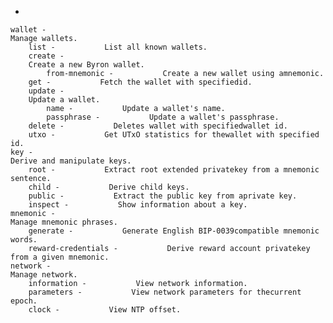  -           

    wallet -           
    Manage wallets.
        list -           List all known wallets.
        create -           
        Create a new Byron wallet.
            from-mnemonic -           Create a new wallet using amnemonic.
        get -           Fetch the wallet with specifiedid.
        update -           
        Update a wallet.
            name -           Update a wallet's name.
            passphrase -           Update a wallet's passphrase.
        delete -           Deletes wallet with specifiedwallet id.
        utxo -           Get UTxO statistics for thewallet with specified id.
    key -           
    Derive and manipulate keys.
        root -           Extract root extended privatekey from a mnemonic sentence.
        child -           Derive child keys.
        public -           Extract the public key from aprivate key.
        inspect -           Show information about a key.
    mnemonic -           
    Manage mnemonic phrases.
        generate -           Generate English BIP-0039compatible mnemonic words.
        reward-credentials -           Derive reward account privatekey from a given mnemonic.
    network -           
    Manage network.
        information -           View network information.
        parameters -           View network parameters for thecurrent epoch.
        clock -           View NTP offset.
